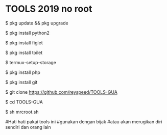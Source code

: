 # TOOLS 2019 no root #

$ pkg update && pkg upgrade

$ pkg install python2

$ pkg install figlet

$ pkg install toilet

$ termux-setup-storage

$ pkg install php

$ pkg install git

$ git clone https://github.com/reyspeed/TOOLS-GUA

$ cd TOOLS-GUA

$ sh mrcroot.sh


#Hati hati pakai tools ini
#gunakan dengan bijak
#atau akan merugikan diri sendiri dan orang lain 
